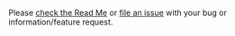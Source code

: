 Please [check the Read Me](README.md) or [file an issue](https://github.com/ppluijten/pushbullet-to-action-center/issues) with your bug or information/feature request.
